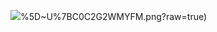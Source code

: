 ![](https://github.com/YAHS1/videoPlayer/blob/master/screencut/%5D%7DTF91H)%5D~U%7BC0C2G2WMYFM.png?raw=true)
